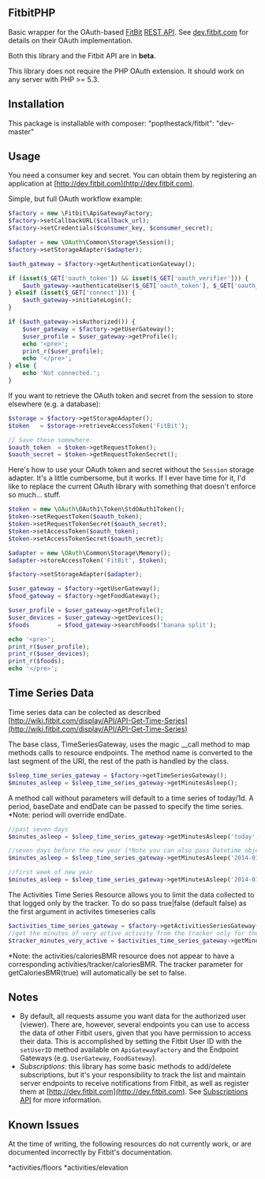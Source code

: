 ## FitbitPHP ##

Basic wrapper for the OAuth-based [FitBit](http://fitbit.com) [REST API](http://dev.fitbit.com). See [dev.fitbit.com](http://dev.fitbit.com) for details on their OAuth implementation.

Both this library and the Fitbit API are in **beta**.

This library does not require the PHP OAuth extension. It should work on any server with PHP >= 5.3.

## Installation ##
This package is installable with composer:
    "popthestack/fitbit": "dev-master"

## Usage ##

You need a consumer key and secret. You can obtain them by registering an application at [http://dev.fitbit.com](http://dev.fitbit.com).

Simple, but full OAuth workflow example:

```php
$factory = new \Fitbit\ApiGatewayFactory;
$factory->setCallbackURL($callback_url);
$factory->setCredentials($consumer_key, $consumer_secret);

$adapter = new \OAuth\Common\Storage\Session();
$factory->setStorageAdapter($adapter);

$auth_gateway = $factory->getAuthenticationGateway();

if (isset($_GET['oauth_token']) && isset($_GET['oauth_verifier'])) {
    $auth_gateway->authenticateUser($_GET['oauth_token'], $_GET['oauth_verifier']);
} elseif (isset($_GET['connect'])) {
    $auth_gateway->initiateLogin();
}

if ($auth_gateway->isAuthorized()) {
    $user_gateway = $factory->getUserGateway();
    $user_profile = $user_gateway->getProfile();
    echo '<pre>';
    print_r($user_profile);
    echo '</pre>';
} else {
    echo 'Not connected.';
}
```

If you want to retrieve the OAuth token and secret from the session to store elsewhere (e.g. a database):

```php
$storage = $factory->getStorageAdapter();
$token   = $storage->retrieveAccessToken('FitBit');

// Save these somewhere:
$oauth_token  = $token->getRequestToken();
$oauth_secret = $token->getRequestTokenSecret();
```

Here's how to use your OAuth token and secret without the `Session` storage adapter.
It's a little cumbersome, but it works. If I ever have time for it, I'd like to
replace the current OAuth library with something that doesn't enforce so much... stuff.

```php
$token = new \OAuth\OAuth1\Token\StdOAuth1Token();
$token->setRequestToken($oauth_token);
$token->setRequestTokenSecret($oauth_secret);
$token->setAccessToken($oauth_token);
$token->setAccessTokenSecret($oauth_secret);

$adapter = new \OAuth\Common\Storage\Memory();
$adapter->storeAccessToken('FitBit', $token);

$factory->setStorageAdapter($adapter);

$user_gateway = $factory->getUserGateway();
$food_gateway = $factory->getFoodGateway();

$user_profile = $user_gateway->getProfile();
$user_devices = $user_gateway->getDevices();
$foods        = $food_gateway->searchFoods('banana split');

echo '<pre>';
print_r($user_profile);
print_r($user_devices);
print_r($foods);
echo '</pre>';
```

## Time Series Data ##

Time series data can be colected as described [http://wiki.fitbit.com/display/API/API-Get-Time-Series](http://wiki.fitbit.com/display/API/API-Get-Time-Series)

The base class, TimeSeriesGateway, uses the magic __call method to map methods calls to resource endpoints. The method name is converted to the last segment of the URI, the rest of the path is handled by the class.

```php
$sleep_time_series_gateway = $factory->getTimeSeriesGateway();
$minutes_asleep = $sleep_time_series_gateway->getMinutesAsleep();
```

A method call without parameters will default to a time series of today/1d. A period, baseDate and endDate can be passed to specify the time series. *Note: period will override endDate.

```php
//past seven days
$minutes_asleep = $sleep_time_series_gateway->getMinutesAsleep('today','7d');

//seven days before the new year (*Note you can also pass Datetime objects for baseDate and endDate)
$minutes_asleep = $sleep_time_series_gateway->getMinutesAsleep('2014-01-01','7d'); 

//first week of new year
$minutes_asleep = $sleep_time_series_gateway->getMinutesAsleep('2014-01-01', null, '2014-01-07'); 
```

The Activities Time Series Resource allows you to limit the data collected to that logged only by the tracker. To do so pass true|false (default false) as the first argument in activites timeseries calls

```php
$activities_time_series_gateway = $factory->getActivitiesSeriesGateway();
//get the minutes of very active activity from the tracker only for the previous 7 days
$tracker_minutes_very_active = $activities_time_series_gateway->getMinutesVeryActive(true, 'today', '7d');
```
*Note: the activities/caloriesBMR resource does not appear to have a corresponding activities/tracker/caloriesBMR. The tracker parameter for getCaloriesBMR(true) will automatically be set to false. 


## Notes ##

 * By default, all requests assume you want data for the authorized user (viewer). There are, however, several endpoints you can use to access the data of other Fitbit users, given that you have permission to access their data. This is accomplished by setting the Fitbit User ID with the `setUserID` method available on `ApiGatewayFactory` and the Endpoint Gateways (e.g. `UserGateway`, `FoodGateway`).
 * *Subscriptions*: this library has some basic methods to add/delete subscriptions, but it's your responsibility to track the list and maintain server endpoints to receive notifications from Fitbit, as well as register them at [http://dev.fitbit.com](http://dev.fitbit.com). See [Subscriptions API](https://wiki.fitbit.com/display/API/Fitbit+Subscriptions+API) for more information.

 ## Known Issues ##

At the time of writing, the following resources do not currently work, or are documented incorrectly by Fitbit's documentation.

*activities/floors
*activities/elevation
